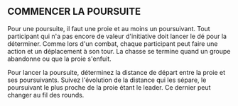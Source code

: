 ## COMMENCER LA POURSUITE


Pour une poursuite, il faut une proie et au moins un
poursuivant. Tout participant qui n'a pas encore de valeur
d'initiative doit lancer le dé pour la déterminer. Comme lors
d'un combat, chaque participant peut faire une action et un
déplacement à son tour. La chasse se termine quand un
groupe abandonne ou que la proie s'enfuit.

Pour lancer la poursuite, déterminez la distance de départ
entre la proie et ses poursuivants. Suivez l'évolution de la
distance qui les sépare, le poursuivant le plus proche de la
proie étant le leader. Ce dernier peut changer au fil des rounds.
